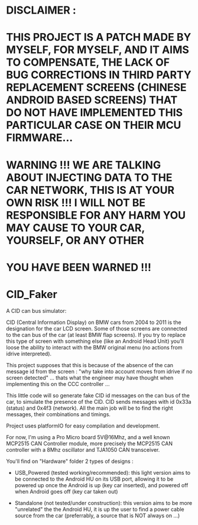 # DISCLAIMER :
# THIS PROJECT IS A PATCH MADE BY MYSELF, FOR MYSELF, AND IT AIMS TO COMPENSATE, THE LACK OF BUG CORRECTIONS IN THIRD PARTY REPLACEMENT SCREENS (CHINESE ANDROID BASED SCREENS) THAT DO NOT HAVE IMPLEMENTED THIS PARTICULAR CASE ON THEIR MCU FIRMWARE...


# WARNING !!! WE ARE TALKING ABOUT INJECTING DATA TO THE CAR NETWORK, THIS IS AT YOUR OWN RISK !!! I WILL NOT BE RESPONSIBLE FOR ANY HARM YOU MAY CAUSE TO YOUR CAR, YOURSELF, OR ANY OTHER
# YOU HAVE BEEN WARNED !!!
# CID_Faker
A CID can bus simulator:


CID (Central Information Display) on BMW cars from 2004 to 2011 is the designation for the car LCD screen.
Some of those screens are connected to the can bus of the car (at least BMW flap screens).
If you try to replace this type of screen with something else (like an Android Head Unit) you'll loose the ability to 
interact with the BMW original menu (no actions from idrive interpreted).



This project supposes that this is because of the absence of the can message id from the screen : "why take into
account moves from idrive if no screen detected" ... thats what the engineer may have thought when implementing this
on the CCC controller ...


This little code will so generate fake CID id messages on the can bus of the car, to simulate the presence of the CID.
CID sends messages with id 0x33a (status) and 0x4f3 (network).
All the main job will be to find the right messages, their combinations and timings.


Project uses platformIO for easy compilation and development.

For now, I'm using a Pro Micro board 5V@16Mhz, and a well known MCP2515 CAN Controller module, more precisely the
MCP2515 CAN controller with a 8Mhz oscillator and TJA1050 CAN transceiver.

You'll find on "Hardware" folder 2 types of designs :

- USB_Powered (tested working/recommended): this light version aims to be connected to the Android HU on its USB port, allowing it to be
powered up once the Android is up (key car inserted), and powered off when Android goes off (key car taken out)

- Standalone (not tested/under construction): this version aims to be more "unrelated" the the Android HU, it is up the user to find a power
cable source from the car (preferrably, a source that is NOT always on ...)


